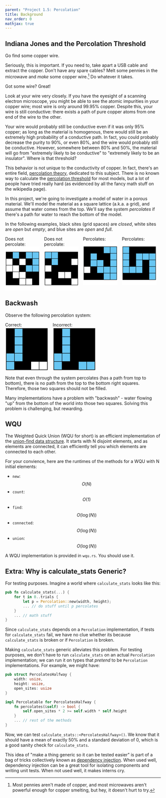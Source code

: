 ```yaml
---
parent: "Project 1.5: Percolation"
title: Background
nav_order: 0
mathjax: true 
---
```




## Indiana Jones and the Percolation Threshold

Go find some copper wire.

Seriously, this is important. If you need to, take apart a USB cable and extract the copper. Don't have any spare cables? Melt some pennies in the microwave and *make* some copper wire.[^1] Do whatever it takes. 

Got some wire? Great!

Look at your wire very closely. If you have the eyesight of a scanning electron microscope, you might be able to see the atomic impurities in your copper wire; most wire is only around 99.95% copper. Despite this, your wire is still conductive: there exists a path of pure copper atoms from one end of the wire to the other. 

Your wire would probably still be conductive even if it was only 95% copper; as long as the material is homogenous, there would still be an extremely high probability of a conductive path. In fact, you could probably decrease the purity to 90%, or even 80%, and the wire would probably still be conductive. However, somewhere between 80% and 50%, the material will go from "extremely likely to be conductive" to "extremely likely to be an insulator". Where is that threshold?

This behavior is not unique to the conductivity of copper. In fact, there's an entire field, [percolation theory](https://en.wikipedia.org/wiki/Percolation_theory), dedicated to this subject. There is no known way to calculate the [percolation threshold](https://en.wikipedia.org/wiki/Percolation_threshold) for most models, but a lot of people have tried really hard (as evidenced by all the fancy math stuff on the wikipedia page).

In this project, we're going to investigate a model of water in a porous material. We'll model the material as a square lattice (a.k.a. a grid), and assume that water comes from the top. We'll say the system *percolates* if there's a path for water to reach the bottom of the model.

In the following examples, black sites (grid spaces) are *closed*, white sites are *open* but *empty*, and blue sites are *open* and *full*. 

<div style="display: flex;">

<div style="margin-right: 1em;">
<div>
Does not percolate:
</div>
<svg viewBox="0 0 500 500" xmlns="http://www.w3.org/2000/svg" style="background: white; height: 10em;">
  <defs></defs>
  <rect x="10" y="10" width="480" height="480" style="stroke: rgb(0, 0, 0);"></rect>
  <rect x="15" y="15" width="90" height="90" style="fill: black;"></rect>
  <rect x="110" y="15" width="90" height="90" style="fill: rgb(103, 198, 243);"></rect>
  <rect x="205" y="15" width="90" height="90" style="fill: black;"></rect>
  <rect x="300" y="15" width="90" height="90" style="fill: rgb(103, 198, 243);"></rect>
  <rect x="395" y="15" width="90" height="90" style="fill: rgb(103, 198, 243);"></rect>
  <rect x="15" y="110" width="90" height="90" style="fill: white;"></rect>
  <rect x="110" y="110" width="90" height="90" style="fill: black;"></rect>
  <rect x="205" y="110" width="90" height="90" style="fill: white;"></rect>
  <rect x="300" y="110" width="90" height="90" style="fill: black;"></rect>
  <rect x="395" y="110" width="90" height="90" style="fill: rgb(103, 198, 243);"></rect>
  <rect x="15" y="205" width="90" height="90" style="fill: white;"></rect>
  <rect x="110" y="205" width="90" height="90" style="fill: white;"></rect>
  <rect x="205" y="205" width="90" height="90" style="fill: black;"></rect>
  <rect x="300" y="205" width="90" height="90" style="fill: rgb(103, 198, 243);"></rect>
  <rect x="395" y="205" width="90" height="90" style="fill: rgb(103, 198, 243);"></rect>
  <rect x="15" y="300" width="90" height="90" style="fill: black;"></rect>
  <rect x="110" y="300" width="90" height="90" style="fill: white;"></rect>
  <rect x="205" y="300" width="90" height="90" style="fill: white;"></rect>
  <rect x="300" y="300" width="90" height="90" style="fill: black;"></rect>
  <rect x="395" y="300" width="90" height="90" style="fill: black;"></rect>
  <rect x="15" y="395" width="90" height="90" style="fill: black;"></rect>
  <rect x="110" y="395" width="90" height="90" style="fill: black;"></rect>
  <rect x="205" y="395" width="90" height="90" style="fill: white;"></rect>
  <rect x="300" y="395" width="90" height="90" style="fill: white;"></rect>
  <rect x="395" y="395" width="90" height="90" style="fill: black;"></rect>
</svg>
</div>

<div style="margin-right: 1em;">
<div>
Does not percolate:
</div>
<svg viewBox="0 0 500 500" xmlns="http://www.w3.org/2000/svg" style="background: white; height: 10em;">
  <defs></defs>
  <rect x="10" y="10" width="480" height="480" style="stroke: rgb(0, 0, 0);"></rect>
  <rect x="15" y="15" width="90" height="90" style="fill: rgb(103, 198, 243);"></rect>
  <rect x="110" y="15" width="90" height="90" style="fill: rgb(103, 198, 243);"></rect>
  <rect x="205" y="15" width="90" height="90" style="fill: black;"></rect>
  <rect x="300" y="15" width="90" height="90" style="fill: black;"></rect>
  <rect x="395" y="15" width="90" height="90" style="fill: black;"></rect>
  <rect x="15" y="110" width="90" height="90" style="fill: black;"></rect>
  <rect x="110" y="110" width="90" height="90" style="fill: rgb(103, 198, 243);"></rect>
  <rect x="205" y="110" width="90" height="90" style="fill: black;"></rect>
  <rect x="300" y="110" width="90" height="90" style="fill: black;"></rect>
  <rect x="395" y="110" width="90" height="90" style="fill: white;"></rect>
  <rect x="15" y="205" width="90" height="90" style="fill: white;"></rect>
  <rect x="110" y="205" width="90" height="90" style="fill: black;"></rect>
  <rect x="205" y="205" width="90" height="90" style="fill: black;"></rect>
  <rect x="300" y="205" width="90" height="90" style="fill: black;"></rect>
  <rect x="395" y="205" width="90" height="90" style="fill: black;"></rect>
  <rect x="15" y="300" width="90" height="90" style="fill: black;"></rect>
  <rect x="110" y="300" width="90" height="90" style="fill: black;"></rect>
  <rect x="205" y="300" width="90" height="90" style="fill: white;"></rect>
  <rect x="300" y="300" width="90" height="90" style="fill: white;"></rect>
  <rect x="395" y="300" width="90" height="90" style="fill: black;"></rect>
  <rect x="15" y="395" width="90" height="90" style="fill: white;"></rect>
  <rect x="110" y="395" width="90" height="90" style="fill: black;"></rect>
  <rect x="205" y="395" width="90" height="90" style="fill: black;"></rect>
  <rect x="300" y="395" width="90" height="90" style="fill: black;"></rect>
  <rect x="395" y="395" width="90" height="90" style="fill: white;"></rect>
</svg>
</div>


<div style="margin-right: 1em;">
<div>
Percolates:
</div>
<svg viewBox="0 0 500 500" xmlns="http://www.w3.org/2000/svg" style="background: white; height: 10em;">
  <defs></defs>
  <rect x="10" y="10" width="480" height="480" style="stroke: rgb(0, 0, 0);"></rect>
  <rect x="15" y="15" width="90" height="90" style="fill: black;"></rect>
  <rect x="110" y="15" width="90" height="90" style="fill: black;"></rect>
  <rect x="205" y="15" width="90" height="90" style="fill: black;"></rect>
  <rect x="300" y="15" width="90" height="90" style="fill: rgb(103, 198, 243);"></rect>
  <rect x="395" y="15" width="90" height="90" style="fill: rgb(103, 198, 243);"></rect>
  <rect x="15" y="110" width="90" height="90" style="fill: black;"></rect>
  <rect x="110" y="110" width="90" height="90" style="fill: rgb(103, 198, 243);"></rect>
  <rect x="205" y="110" width="90" height="90" style="fill: black;"></rect>
  <rect x="300" y="110" width="90" height="90" style="fill: black;"></rect>
  <rect x="395" y="110" width="90" height="90" style="fill: rgb(103, 198, 243);"></rect>
  <rect x="15" y="205" width="90" height="90" style="fill: black;"></rect>
  <rect x="110" y="205" width="90" height="90" style="fill: rgb(103, 198, 243);"></rect>
  <rect x="205" y="205" width="90" height="90" style="fill: rgb(103, 198, 243);"></rect>
  <rect x="300" y="205" width="90" height="90" style="fill: black;"></rect>
  <rect x="395" y="205" width="90" height="90" style="fill: rgb(103, 198, 243);"></rect>
  <rect x="15" y="300" width="90" height="90" style="fill: white;"></rect>
  <rect x="110" y="300" width="90" height="90" style="fill: black;"></rect>
  <rect x="205" y="300" width="90" height="90" style="fill: rgb(103, 198, 243);"></rect>
  <rect x="300" y="300" width="90" height="90" style="fill: rgb(103, 198, 243);"></rect>
  <rect x="395" y="300" width="90" height="90" style="fill: rgb(103, 198, 243);"></rect>
  <rect x="15" y="395" width="90" height="90" style="fill: black;"></rect>
  <rect x="110" y="395" width="90" height="90" style="fill: black;"></rect>
  <rect x="205" y="395" width="90" height="90" style="fill: black;"></rect>
  <rect x="300" y="395" width="90" height="90" style="fill: rgb(103, 198, 243);"></rect>
  <rect x="395" y="395" width="90" height="90" style="fill: rgb(103, 198, 243);"></rect>
</svg>
</div>

<div style="margin-right: 1em;">
<div>
Percolates:
</div>
<svg viewBox="0 0 500 500" xmlns="http://www.w3.org/2000/svg" style="background: white; height: 10em;">
  <defs></defs>
  <rect x="10" y="10" width="480" height="480" style="stroke: rgb(0, 0, 0);"></rect>
  <rect x="15" y="15" width="90" height="90" style="fill: rgb(103, 198, 243);"></rect>
  <rect x="110" y="15" width="90" height="90" style="fill: black;"></rect>
  <rect x="205" y="15" width="90" height="90" style="fill: black;"></rect>
  <rect x="300" y="15" width="90" height="90" style="fill: black;"></rect>
  <rect x="395" y="15" width="90" height="90" style="fill: black;"></rect>
  <rect x="15" y="110" width="90" height="90" style="fill: rgb(103, 198, 243);"></rect>
  <rect x="110" y="110" width="90" height="90" style="fill: black;"></rect>
  <rect x="205" y="110" width="90" height="90" style="fill: rgb(103, 198, 243);"></rect>
  <rect x="300" y="110" width="90" height="90" style="fill: rgb(103, 198, 243);"></rect>
  <rect x="395" y="110" width="90" height="90" style="fill: rgb(103, 198, 243);"></rect>
  <rect x="15" y="205" width="90" height="90" style="fill: rgb(103, 198, 243);"></rect>
  <rect x="110" y="205" width="90" height="90" style="fill: black;"></rect>
  <rect x="205" y="205" width="90" height="90" style="fill: rgb(103, 198, 243);"></rect>
  <rect x="300" y="205" width="90" height="90" style="fill: black;"></rect>
  <rect x="395" y="205" width="90" height="90" style="fill: rgb(103, 198, 243);"></rect>
  <rect x="15" y="300" width="90" height="90" style="fill: rgb(103, 198, 243);"></rect>
  <rect x="110" y="300" width="90" height="90" style="fill: rgb(103, 198, 243);"></rect>
  <rect x="205" y="300" width="90" height="90" style="fill: rgb(103, 198, 243);"></rect>
  <rect x="300" y="300" width="90" height="90" style="fill: black;"></rect>
  <rect x="395" y="300" width="90" height="90" style="fill: rgb(103, 198, 243);"></rect>
  <rect x="15" y="395" width="90" height="90" style="fill: black;"></rect>
  <rect x="110" y="395" width="90" height="90" style="fill: black;"></rect>
  <rect x="205" y="395" width="90" height="90" style="fill: black;"></rect>
  <rect x="300" y="395" width="90" height="90" style="fill: black;"></rect>
  <rect x="395" y="395" width="90" height="90" style="fill: rgb(103, 198, 243);"></rect>
</svg>
</div>

</div>





## Backwash

Observe the following percolation system:

<div style="display: flex;">

<div style="margin-right: 1em;">
<div>
Correct:
</div>
<svg viewBox="0 0 500 500" xmlns="http://www.w3.org/2000/svg" style="background: white; height: 10em;">
  <defs></defs>
  <rect x="10" y="10" width="480" height="480" style="stroke: rgb(0, 0, 0);"></rect>
  <rect x="15" y="15" width="90" height="90" style="fill: black;"></rect>
  <rect x="110" y="15" width="90" height="90" style="fill: rgb(103, 198, 243);"></rect>
  <rect x="205" y="15" width="90" height="90" style="fill: black;"></rect>
  <rect x="300" y="15" width="90" height="90" style="fill: black;"></rect>
  <rect x="395" y="15" width="90" height="90" style="fill: black;"></rect>
  <rect x="15" y="110" width="90" height="90" style="fill: black;"></rect>
  <rect x="110" y="110" width="90" height="90" style="fill: rgb(103, 198, 243);"></rect>
  <rect x="205" y="110" width="90" height="90" style="fill: black;"></rect>
  <rect x="300" y="110" width="90" height="90" style="fill: black;"></rect>
  <rect x="395" y="110" width="90" height="90" style="fill: black;"></rect>
  <rect x="15" y="205" width="90" height="90" style="fill: black;"></rect>
  <rect x="110" y="205" width="90" height="90" style="fill: rgb(103, 198, 243);"></rect>
  <rect x="205" y="205" width="90" height="90" style="fill: black;"></rect>
  <rect x="300" y="205" width="90" height="90" style="fill: black;"></rect>
  <rect x="395" y="205" width="90" height="90" style="fill: black;"></rect>
  <rect x="15" y="300" width="90" height="90" style="fill: rgb(103, 198, 243);"></rect>
  <rect x="110" y="300" width="90" height="90" style="fill: rgb(103, 198, 243);"></rect>
  <rect x="205" y="300" width="90" height="90" style="fill: black;"></rect>
  <rect x="300" y="300" width="90" height="90" style="fill: black;"></rect>
  <rect x="395" y="300" width="90" height="90" style="fill: black;"></rect>
  <rect x="15" y="395" width="90" height="90" style="fill: rgb(103, 198, 243);"></rect>
  <rect x="110" y="395" width="90" height="90" style="fill: black;"></rect>
  <rect x="205" y="395" width="90" height="90" style="fill: black;"></rect>
  <rect x="300" y="395" width="90" height="90" style="fill: white;"></rect>
  <rect x="395" y="395" width="90" height="90" style="fill: white;"></rect>
</svg>
</div>

<div style="margin-right: 1em;">
<div>
Incorrect:
</div>
<svg viewBox="0 0 500 500" xmlns="http://www.w3.org/2000/svg" style="background: white; height: 10em;">
  <defs></defs>
  <rect x="10" y="10" width="480" height="480" style="stroke: rgb(0, 0, 0);"></rect>
  <rect x="15" y="15" width="90" height="90" style="fill: black;"></rect>
  <rect x="110" y="15" width="90" height="90" style="fill: rgb(103, 198, 243);"></rect>
  <rect x="205" y="15" width="90" height="90" style="fill: black;"></rect>
  <rect x="300" y="15" width="90" height="90" style="fill: black;"></rect>
  <rect x="395" y="15" width="90" height="90" style="fill: black;"></rect>
  <rect x="15" y="110" width="90" height="90" style="fill: black;"></rect>
  <rect x="110" y="110" width="90" height="90" style="fill: rgb(103, 198, 243);"></rect>
  <rect x="205" y="110" width="90" height="90" style="fill: black;"></rect>
  <rect x="300" y="110" width="90" height="90" style="fill: black;"></rect>
  <rect x="395" y="110" width="90" height="90" style="fill: black;"></rect>
  <rect x="15" y="205" width="90" height="90" style="fill: black;"></rect>
  <rect x="110" y="205" width="90" height="90" style="fill: rgb(103, 198, 243);"></rect>
  <rect x="205" y="205" width="90" height="90" style="fill: black;"></rect>
  <rect x="300" y="205" width="90" height="90" style="fill: black;"></rect>
  <rect x="395" y="205" width="90" height="90" style="fill: black;"></rect>
  <rect x="15" y="300" width="90" height="90" style="fill: rgb(103, 198, 243);"></rect>
  <rect x="110" y="300" width="90" height="90" style="fill: rgb(103, 198, 243);"></rect>
  <rect x="205" y="300" width="90" height="90" style="fill: black;"></rect>
  <rect x="300" y="300" width="90" height="90" style="fill: black;"></rect>
  <rect x="395" y="300" width="90" height="90" style="fill: black;"></rect>
  <rect x="15" y="395" width="90" height="90" style="fill: rgb(103, 198, 243);"></rect>
  <rect x="110" y="395" width="90" height="90" style="fill: black;"></rect>
  <rect x="205" y="395" width="90" height="90" style="fill: black;"></rect>
  <rect x="300" y="395" width="90" height="90" style="fill: rgb(103, 198, 243);"></rect>
  <rect x="395" y="395" width="90" height="90" style="fill: rgb(103, 198, 243);"></rect>
</svg>
</div>

</div>

Note that even through the system percolates (has a path from top to bottom), there is no path from the top to the bottom right squares. Therefore, those two squares should not be filled.

Many implementations have a problem with "backwash" - water flowing "up" from the bottom of the world into those two squares. Solving this problem is challenging, but rewarding.



## WQU

The Weighted Quick Union (WQU for short) is an efficient implementation of the [union-find data structure](https://en.wikipedia.org/wiki/Disjoint-set_data_structure). It starts with N disjoint elements, and as elements are connected, it can efficiently tell you which elements are connected to each other.

For your convience, here are the runtimes of the methods for a WQU with N initial elements:
 - `new`: $$O(N)$$
 - `count`: $$O(1)$$
 - `find`: $$O(\log(N))$$
 - `connected`: $$O(\log(N))$$
 - `union`: $$O(\log(N))$$

A WQU implementation is provided in `wqu.rs`. You should use it.

## Extra: Why is calculate_stats Generic?

For testing purposes. Imagine a world where `calculate_stats` looks like this:
```rust
pub fn calculate_stats(...) {
    for t in 0..trials {
        let p = Percolation::new(width, height);
        ... // do stuff until p percolates
    }
    ... // math stuff
}
```

 Since `calculate_stats` depends on a `Percolation` implementation, if tests for `calculate_stats` fail, we have no clue whether its because `calculate_stats` is broken or if `Percolation` is broken.

Making `calculate_stats` generic alleviates this problem. For testing purposes, we don't have to run `calculate_stats` on an actual `Percolation` implementation; we can run it on types that *pretend* to be `Percolation` implementations. For example, we might have:
```rust
pub struct PercolatesHalfway {
    width: usize,
    height: usize,
    open_sites: usize
}

impl Percolatable for PercolatesHalfway {
    fn percolates(&self) -> bool {
        self.open_sites * 2 >= self.width * self.height
    }
    ... // rest of the methods
}
```
Now, we can test `calculate_stats::<PercolatesHalfway>()`. We know that it should have a mean of exactly 50% and a standard deviation of 0, which is a good sanity check for `calculate_stats`.

This idea of "make a thing generic so it can be tested easier" is part of a bag of tricks collectively known as [dependency injection](https://en.wikipedia.org/wiki/Dependency_injection). When used well, dependency injection can be a great tool for isolating components and writing unit tests. When not used well, it makes interns cry. 


[^1]: Most pennies aren't made of copper, and most microwaves aren't powerful enough for copper smelting, but hey, it doesn't hurt to try.